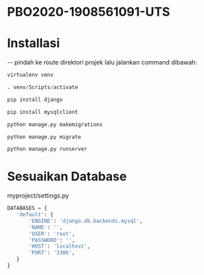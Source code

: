 # PBO2020-1908561091-UTS

# Installasi
 -- pindah ke route direktori projek lalu jalankan command dibawah:
  ``` python
 virtualenv venv
 ```
  ``` python
 . venv/Scripts/activate
 ```
 ``` python
 pip install django
 ```
 ``` python
 pip install mysqlclient
 ```
 ``` python
 python manage.py makemigrations
 ```
 ``` python
 python manage.py migrate
 ```
 ``` python
 python manage.py runserver
 ```
 
 # Sesuaikan Database 
 myproject/settings.py
 ``` python
 DATABASES = {
    'default': {
        'ENGINE': 'django.db.backends.mysql',
        'NAME': '',
        'USER': 'root',
        'PASSWORD': '',
        'HOST': 'localhost',
        'PORT': '3306',
    }
}
 ```

